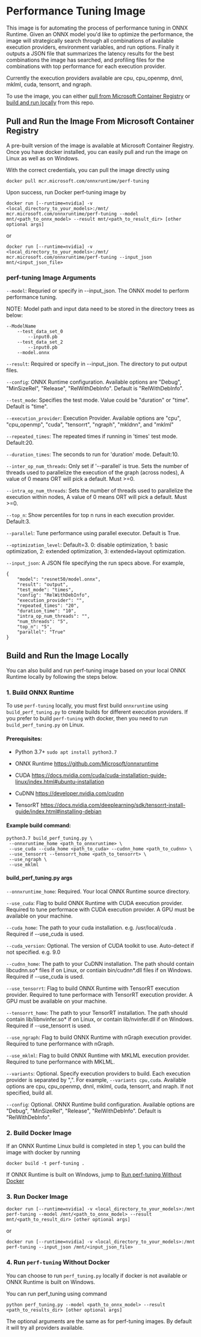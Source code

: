 # Performance Tuning Image

This image is for automating the process of performance tuning in ONNX Runtime. Given an ONNX model you'd like to optimize the performance, the image will strategically search through all combinations of available execution providers, environment variables, and run options. Finally it outputs a JSON file that summarizes the latency results for the best combinations the image has searched, and profiling files for the combinations with top performance for each execution provider.

Currently the execution providers available are cpu, cpu_openmp, dnnl, mklml, cuda, tensorrt, and ngraph.  

To use the image, you can either [pull from Microsoft Container Registry](#Pull-and-Run-the-Image-From-Microsoft-Container-Registry) or [build and run locally](#Build-and-Run-the-Image-Locally) from this repo.

## Pull and Run the Image From Microsoft Container Registry

A pre-built version of the image is available at Microsoft Container Registry. Once you have docker installed, you can easily pull and run the image on Linux as well as on Windows. 

With the correct credentials, you can pull the image directly using 
```
docker pull mcr.microsoft.com/onnxruntime/perf-tuning
```

Upon success, run Docker perf-tuning image by
```
docker run [--runtime=nvidia] -v <local_directory_to_your_models>:/mnt/ mcr.microsoft.com/onnxruntime/perf-tuning --model mnt/<path_to_onnx_model> --result mnt/<path_to_result_dir> [other optional args]
```
or 
```
docker run [--runtime=nvidia] -v <local_directory_to_your_models>:/mnt/ mcr.microsoft.com/onnxruntime/perf-tuning --input_json mnt/<input_json_file>
```

### perf-tuning Image Arguments

`--model`: Requried or specify in --input_json. The ONNX model to perform performance tuning. 

NOTE: Model path and input data need to be stored in the directory trees as below:

    --ModelName
        --test_data_set_0
            --input0.pb
        --test_data_set_2
            --input0.pb
        --model.onnx

`--result`: Required or specify in --input_json. The directory to put output files. 

`--config`: ONNX Runtime configuration. Available options are "Debug", "MinSizeRel", "Release", "RelWithDebInfo". Default is "RelWithDebInfo". 

`--test_mode`: Specifies the test mode. Value could be "duration" or "time". Default is "time".

`--execution_provider`: Execution Provider. Available options are "cpu", "cpu_openmp", "cuda", "tensorrt", "ngraph", "mkldnn", and "mklml"

`--repeated_times`: The repeated times if running in 'times' test mode. Default:20.

`--duration_times`: The seconds to run for 'duration' mode. Default:10.

`--inter_op_num_threads`: Only set if '--parallel' is true. Sets the number of threads used to parallelize the execution of the graph (across nodes), A value of 0 means ORT will pick a default. Must >=0.

`--intra_op_num_threads`: Sets the number of threads used to parallelize the execution within nodes, A value of 0 means ORT will pick a default. Must >=0.

`--top_n`: Show percentiles for top n runs in each execution provider. Default:3.

`--parallel`: Tune performance using parallel executor. Default is True. 

`--optimization_level`: Default=3. 0: disable optimization, 1: basic optimization, 2: extended optimization, 3: extended+layout optimization.

`--input_json`: A JSON file specifying the run specs above. For example, 
```
{
    "model": "resnet50/model.onnx",
    "result": "output",
    "test_mode": "times", 
    "config": "RelWithDebInfo", 
    "execution_provider": "",
    "repeated_times": "20",
    "duration_time": "10",
    "intra_op_num_threads": "",
    "num_threads": "5",
    "top_n": "5",
    "parallel": "True"
}
```

## Build and Run the Image Locally

You can also build and run perf-tuning image based on your local ONNX Runtime locally by following the steps below. 

### 1. Build ONNX Runtime
To use `perf-tuning` locally, you must first build `onnxruntime` using `build_perf_tuning.py` to create builds for different execution providers. If you prefer to build `perf-tuning` with docker, then you need to run `build_perf_tuning.py` on Linux.  

#### Prerequisites:
- Python 3.7+ `sudo apt install python3.7`
- ONNX Runtime https://github.com/Microsoft/onnxruntime

- CUDA https://docs.nvidia.com/cuda/cuda-installation-guide-linux/index.html#ubuntu-installation
- CuDNN https://developer.nvidia.com/cudnn 
- TensorRT https://docs.nvidia.com/deeplearning/sdk/tensorrt-install-guide/index.html#installing-debian

#### Example build command:  
```
python3.7 build_perf_tuning.py \
 --onnxruntime_home <path_to_onnxruntime> \
 --use_cuda --cuda_home <path_to_cuda> --cudnn_home <path_to_cudnn> \
 --use_tensorrt --tensorrt_home <path_to_tensorrt> \
 --use_ngraph \
 --use_mklml
```

#### build_perf_tuning.py args

`--onnxruntime_home`:   Required. Your local ONNX Runtime source directory. 

`--use_cuda`: Flag to build ONNX Runtime with CUDA execution provider. Required to tune performace with CUDA execution provider. A GPU must be available on your machine.

`--cuda_home`: The path to your cuda installation. e.g. /usr/local/cuda . Required if --use_cuda is used. 

`--cuda_version`: Optional. The version of CUDA toolkit to use. Auto-detect if not specified. e.g. 9.0

`--cudnn_home`: The path to your CuDNN installation. The path should  contain libcudnn.so* files if on Linux, or contiain bin/cudnn*.dll files if on Windows. Required if --use_cuda is used. 

`--use_tensorrt`: Flag to build ONNX Runtime with TensorRT execution provider. Required to tune performace with TensorRT execution provider. A GPU must be available on your machine.

`--tensorrt_home`: The path to your TensorRT installation. The path should contain lib/libnvinfer.so* if on Linux, or contain lib/nvinfer.dll if on Windows. Required if --use_tensorrt is used. 

`--use_ngraph`: Flag to build ONNX Runtime with nGraph execution provider. Required to tune performance with nGraph. 

`--use_mklml`: Flag to build ONNX Runtime with MKLML execution provider. Required to tune performance with MKLML. 

`--variants`: Optional. Specify execution providers to build. Each execution provider is separated by ",". For example, `--variants cpu,cuda`. Available options are cpu, cpu_openmp, dnnl, mklml, cuda, tensorrt, and nraph. If not specified, build all. 

`--config`: Optional. ONNX Runtime build configuration. Available options are "Debug", "MinSizeRel", "Release", "RelWithDebInfo". Default is "RelWithDebInfo". 

### 2. Build Docker Image
If an ONNX Runtime Linux build is completed in step 1, you can build the image with docker by running 
```
docker build -t perf-tuning .
```

If ONNX Runtime is built on Windows, jump to [Run perf-tuning Without Docker](#4-run-perf-tuning-without-docker)

### 3. Run Docker Image
```
docker run [--runtime=nvidia] -v <local_directory_to_your_models>:/mnt perf-tuning --model /mnt/<path_to_onnx_model> --result mnt/<path_to_result_dir> [other optional args]
```
or
```
docker run [--runtime=nvidia] -v <local_directory_to_your_models>:/mnt perf-tuning --input_json /mnt/<input_json_file>
```

### 4. Run `perf-tuning` Without Docker

You can choose to run `perf_tuning.py` locally if docker is not available or ONNX Runtime is built on Windows. 

You can run perf_tuning using command 
```
python perf_tuning.py --model <path_to_onnx_model> --result <path_to_results_dir> [other optional args]
```
The optional arguments are the same as for perf-tuning images. By default it will try all providers available.
